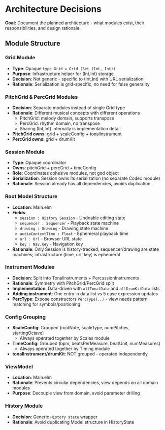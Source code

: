 # Architecture Decisions

**Goal:** Document the planned architecture - what modules exist, their responsibilities, and design rationale.

## Module Structure

### Grid Module
- **Type**: Opaque `type Grid = Grid (Set (Int, Int))`
- **Purpose**: Infrastructure helper for (Int,Int) storage
- **Decision**: Not generic - specific to (Int,Int) with URL serialization
- **Rationale**: Serialization is grid-specific, no need for false generality

### PitchGrid & PercGrid Modules
- **Decision**: Separate modules instead of single Grid type
- **Rationale**: Different musical concepts with different operations
  - PitchGrid: melody domain, supports transpose
  - PercGrid: rhythm domain, no transpose
  - Sharing (Int,Int) internally is implementation detail
- **PitchGrid owns**: grid + scaleConfig + tonalInstrument
- **PercGrid owns**: grid + drumKit

### Session Module
- **Type**: Opaque coordinator
- **Owns**: pitchGrid + percGrid + timeConfig
- **Role**: Coordinates cohesive modules, not god object
- **Serialization**: Session owns its serialization (no separate Codec module)
- **Rationale**: Session already has all dependencies, avoids duplication

### Root Model Structure
- **Location**: Main.elm
- **Fields**:
  - `session : History Session` - Undoable editing state
  - `sequencer : Sequencer` - Playback state machine
  - `drawing : Drawing` - Drawing state machine
  - `audioContextTime : Float` - Ephemeral playback time
  - `url : Url` - Browser URL state
  - `key : Nav.Key` - Navigation key
- **Rationale**: Only Session is history-tracked; sequencer/drawing are state machines; infrastructure (time, url, key) is ephemeral

### Instrument Modules
- **Decision**: Split into TonalInstruments + PercussionInstruments
- **Rationale**: Symmetry with PitchGrid/PercGrid split
- **Implementation**: Data-driven with `allTonalData` and `allDrumKitData` lists
- **Adding instrument**: One entry in data list vs 5 case expression updates
- **PercType**: Expose constructors `PercType(..)` - view needs pattern matching for symbols/positioning

### Config Grouping
- **ScaleConfig**: Grouped (rootNote, scaleType, numPitches, startingOctave)
  - Always operated together by Scales module
- **TimeConfig**: Grouped (bpm, beatsPerMeasure, beatUnit, numMeasures)
  - Always operated together by Timing module
- **tonalInstrument/drumKit**: NOT grouped - operated independently

### ViewModel
- **Location**: Main.elm
- **Rationale**: Prevents circular dependencies, view depends on all domain modules
- **Purpose**: Decouple view from domain, avoid parameter drilling

### History Module
- **Decision**: Generic `History state` wrapper
- **Rationale**: Avoid duplicating Model structure in HistoryState
